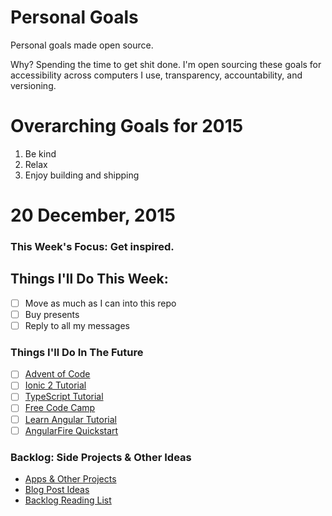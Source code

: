   Personal Goals
==============

Personal goals made open source.

Why? Spending the time to get shit done. I'm open sourcing these goals for accessibility across computers I use, transparency, accountability, and versioning.

# Overarching Goals for 2015
1. Be kind
2. Relax
3. Enjoy building and shipping

# 20 December, 2015

### This Week's Focus: Get inspired.

## Things I'll Do This Week:
- [ ] Move as much as I can into this repo
- [ ] Buy presents
- [ ] Reply to all my messages

### Things I'll Do In The Future
- [ ] [Advent of Code](http://adventofcode.com/)
- [ ] [Ionic 2 Tutorial](http://ionicframework.com/docs/v2/getting-started/installation/)
- [ ] [TypeScript Tutorial](http://www.typescriptlang.org/Tutorial)
- [ ] [Free Code Camp](http://www.freecodecamp.com/)
- [ ] [Learn Angular Tutorial](http://www.learn-angular.org/)
- [ ] [AngularFire Quickstart](https://www.firebase.com/docs/web/libraries/angular/quickstart.html)

### Backlog: Side Projects & Other Ideas
- [Apps & Other Projects](https://github.com/sam-git/personal-goals/blob/master/ideas-and-misc/app-ideas.md)
- [Blog Post Ideas](https://github.com/sam-git/personal-goals/blob/master/ideas-and-misc/blog-ideas.md)
- [Backlog Reading List](https://github.com/sam-git/personal-goals/tree/master/content-list)
